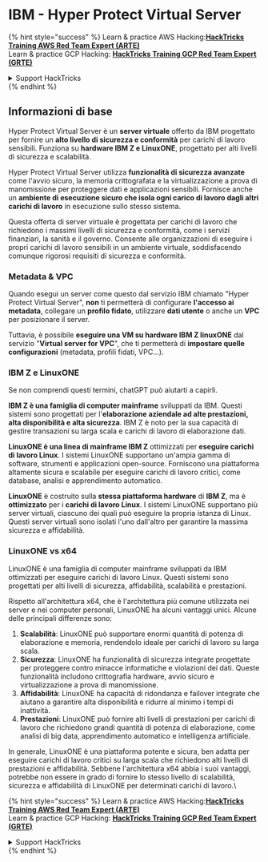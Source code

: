 # IBM - Hyper Protect Virtual Server

{% hint style="success" %}
Learn & practice AWS Hacking:<img src="../../.gitbook/assets/image (1) (1) (1) (1).png" alt="" data-size="line">[**HackTricks Training AWS Red Team Expert (ARTE)**](https://training.hacktricks.xyz/courses/arte)<img src="../../.gitbook/assets/image (1) (1) (1) (1).png" alt="" data-size="line">\
Learn & practice GCP Hacking: <img src="../../.gitbook/assets/image (2) (1).png" alt="" data-size="line">[**HackTricks Training GCP Red Team Expert (GRTE)**<img src="../../.gitbook/assets/image (2) (1).png" alt="" data-size="line">](https://training.hacktricks.xyz/courses/grte)

<details>

<summary>Support HackTricks</summary>

* Check the [**subscription plans**](https://github.com/sponsors/carlospolop)!
* **Join the** 💬 [**Discord group**](https://discord.gg/hRep4RUj7f) or the [**telegram group**](https://t.me/peass) or **follow** us on **Twitter** 🐦 [**@hacktricks\_live**](https://twitter.com/hacktricks_live)**.**
* **Share hacking tricks by submitting PRs to the** [**HackTricks**](https://github.com/carlospolop/hacktricks) and [**HackTricks Cloud**](https://github.com/carlospolop/hacktricks-cloud) github repos.

</details>
{% endhint %}

## Informazioni di base

Hyper Protect Virtual Server è un **server virtuale** offerto da IBM progettato per fornire un **alto livello di sicurezza e conformità** per carichi di lavoro sensibili. Funziona su **hardware IBM Z e LinuxONE**, progettato per alti livelli di sicurezza e scalabilità.

Hyper Protect Virtual Server utilizza **funzionalità di sicurezza avanzate** come l'avvio sicuro, la memoria crittografata e la virtualizzazione a prova di manomissione per proteggere dati e applicazioni sensibili. Fornisce anche un **ambiente di esecuzione sicuro che isola ogni carico di lavoro dagli altri carichi di lavoro** in esecuzione sullo stesso sistema.

Questa offerta di server virtuale è progettata per carichi di lavoro che richiedono i massimi livelli di sicurezza e conformità, come i servizi finanziari, la sanità e il governo. Consente alle organizzazioni di eseguire i propri carichi di lavoro sensibili in un ambiente virtuale, soddisfacendo comunque rigorosi requisiti di sicurezza e conformità.

### Metadata & VPC

Quando esegui un server come questo dal servizio IBM chiamato "Hyper Protect Virtual Server", **non** ti permetterà di configurare **l'accesso ai metadata**, collegare un **profilo fidato**, utilizzare **dati utente** o anche un **VPC** per posizionare il server.

Tuttavia, è possibile **eseguire una VM su hardware IBM Z linuxONE** dal servizio "**Virtual server for VPC**", che ti permetterà di **impostare quelle configurazioni** (metadata, profili fidati, VPC...).

### IBM Z e LinuxONE

Se non comprendi questi termini, chatGPT può aiutarti a capirli.

**IBM Z è una famiglia di computer mainframe** sviluppati da IBM. Questi sistemi sono progettati per l'**elaborazione aziendale ad alte prestazioni, alta disponibilità e alta sicurezza**. IBM Z è noto per la sua capacità di gestire transazioni su larga scala e carichi di lavoro di elaborazione dati.

**LinuxONE è una linea di mainframe IBM Z** ottimizzati per **eseguire carichi di lavoro Linux**. I sistemi LinuxONE supportano un'ampia gamma di software, strumenti e applicazioni open-source. Forniscono una piattaforma altamente sicura e scalabile per eseguire carichi di lavoro critici, come database, analisi e apprendimento automatico.

**LinuxONE** è costruito sulla **stessa piattaforma hardware** di **IBM Z**, ma è **ottimizzato** per i **carichi di lavoro Linux**. I sistemi LinuxONE supportano più server virtuali, ciascuno dei quali può eseguire la propria istanza di Linux. Questi server virtuali sono isolati l'uno dall'altro per garantire la massima sicurezza e affidabilità.

### LinuxONE vs x64

LinuxONE è una famiglia di computer mainframe sviluppati da IBM ottimizzati per eseguire carichi di lavoro Linux. Questi sistemi sono progettati per alti livelli di sicurezza, affidabilità, scalabilità e prestazioni.

Rispetto all'architettura x64, che è l'architettura più comune utilizzata nei server e nei computer personali, LinuxONE ha alcuni vantaggi unici. Alcune delle principali differenze sono:

1. **Scalabilità**: LinuxONE può supportare enormi quantità di potenza di elaborazione e memoria, rendendolo ideale per carichi di lavoro su larga scala.
2. **Sicurezza**: LinuxONE ha funzionalità di sicurezza integrate progettate per proteggere contro minacce informatiche e violazioni dei dati. Queste funzionalità includono crittografia hardware, avvio sicuro e virtualizzazione a prova di manomissione.
3. **Affidabilità**: LinuxONE ha capacità di ridondanza e failover integrate che aiutano a garantire alta disponibilità e ridurre al minimo i tempi di inattività.
4. **Prestazioni**: LinuxONE può fornire alti livelli di prestazioni per carichi di lavoro che richiedono grandi quantità di potenza di elaborazione, come analisi di big data, apprendimento automatico e intelligenza artificiale.

In generale, LinuxONE è una piattaforma potente e sicura, ben adatta per eseguire carichi di lavoro critici su larga scala che richiedono alti livelli di prestazioni e affidabilità. Sebbene l'architettura x64 abbia i suoi vantaggi, potrebbe non essere in grado di fornire lo stesso livello di scalabilità, sicurezza e affidabilità di LinuxONE per determinati carichi di lavoro.\\

{% hint style="success" %}
Learn & practice AWS Hacking:<img src="../../.gitbook/assets/image (1) (1) (1) (1).png" alt="" data-size="line">[**HackTricks Training AWS Red Team Expert (ARTE)**](https://training.hacktricks.xyz/courses/arte)<img src="../../.gitbook/assets/image (1) (1) (1) (1).png" alt="" data-size="line">\
Learn & practice GCP Hacking: <img src="../../.gitbook/assets/image (2) (1).png" alt="" data-size="line">[**HackTricks Training GCP Red Team Expert (GRTE)**<img src="../../.gitbook/assets/image (2) (1).png" alt="" data-size="line">](https://training.hacktricks.xyz/courses/grte)

<details>

<summary>Support HackTricks</summary>

* Check the [**subscription plans**](https://github.com/sponsors/carlospolop)!
* **Join the** 💬 [**Discord group**](https://discord.gg/hRep4RUj7f) or the [**telegram group**](https://t.me/peass) or **follow** us on **Twitter** 🐦 [**@hacktricks\_live**](https://twitter.com/hacktricks_live)**.**
* **Share hacking tricks by submitting PRs to the** [**HackTricks**](https://github.com/carlospolop/hacktricks) and [**HackTricks Cloud**](https://github.com/carlospolop/hacktricks-cloud) github repos.

</details>
{% endhint %}
